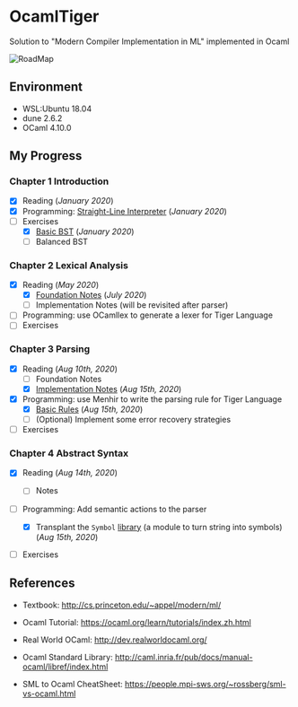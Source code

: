 # OcamlTiger
Solution to "Modern Compiler Implementation in ML" implemented in Ocaml

![RoadMap](https://www.cs.princeton.edu/~appel/modern/text/prefdag.gif)

## Environment

- WSL:Ubuntu 18.04
- dune 2.6.2
- OCaml 4.10.0

## My Progress

### Chapter 1 Introduction
- [x] Reading (*January 2020*)
- [x] Programming: [Straight-Line Interpreter](exercises/chap1/slp.ml) (*January 2020*)
- [ ] Exercises 
  - [x] [Basic BST](exercises/chap1/bst.ml) (*January 2020*)
  - [ ] Balanced BST

### Chapter 2 Lexical Analysis
- [x] Reading (*May 2020*)
  - [x] [Foundation Notes](https://www.ltzhou.com/ml-lexical/) (*July 2020*)
  - [ ] Implementation Notes (will be revisited after parser)
- [ ] Programming: use OCamllex to generate a lexer for Tiger Language
- [ ] Exercises

### Chapter 3 Parsing
- [x] Reading (*Aug 10th, 2020*)
  - [ ] Foundation Notes
  - [x] [Implementation Notes](https://www.ltzhou.com/ml-parser/#implementation) (*Aug 15th, 2020*)
- [x] Programming: use Menhir to write the parsing rule for Tiger Language 
  - [x] [Basic Rules](tiger/lib/frontend/parser.mly)  (*Aug 15th, 2020*)
  - [ ] (Optional) Implement some error recovery strategies
- [ ] Exercises

### Chapter 4 Abstract Syntax
- [x] Reading (*Aug 14th, 2020*)
  - [ ] Notes
- [ ] Programming: Add semantic actions to the parser
  - [x] Transplant the `Symbol` [library](tiger/lib/ast/symbol.ml) (a module to turn string into symbols)  (*Aug 15th, 2020*)
- [ ] Exercises


## References

- Textbook: http://cs.princeton.edu/~appel/modern/ml/

- Ocaml Tutorial: https://ocaml.org/learn/tutorials/index.zh.html

- Real World OCaml: http://dev.realworldocaml.org/

- Ocaml Standard Library: http://caml.inria.fr/pub/docs/manual-ocaml/libref/index.html

- SML to Ocaml CheatSheet: https://people.mpi-sws.org/~rossberg/sml-vs-ocaml.html




